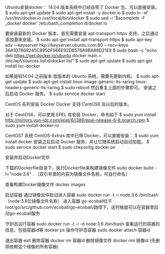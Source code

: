 
Ubuntu安装docker：
14.04 版本系统中已经自带了 Docker 包，可以直接安装。
$ sudo apt-get update
$ sudo apt-get install -y docker.io
$ sudo ln -sf /usr/bin/docker.io /usr/local/bin/docker
$ sudo sed -i '$acomplete -F _docker docker' /etc/bash_completion.d/docker.io

要安装最新的 Docker 版本，首先需要安装 apt-transport-https 支持，之后通过添加源来安装。
$ sudo apt-get install apt-transport-https
$ sudo apt-key adv --keyserver hkp://keyserver.ubuntu.com:80 --recv-keys 36A1D7869245C8950F966E92D8576A8BA88D21E9
$ sudo bash -c "echo deb https://get.docker.io/ubuntu docker main > /etc/apt/sources.list.d/docker.list"
$ sudo apt-get update
$ sudo apt-get install lxc-docker


如果是较14.04 之前版本
低版本的 Ubuntu 系统，需要先更新内核。
$ sudo apt-get update
$ sudo apt-get install linux-image-generic-lts-raring linux-headers-generic-lts-raring
$ sudo reboot
然后重复上面的步骤即可。
安装之后启动 Docker 服务。
$ sudo service docker start

CentOS 系列安装 Docker
Docker 支持 CentOS6 及以后的版本。

对于 CentOS6，可以使用 EPEL 库安装 Docker，命令如下
$ sudo yum install http://mirrors.yun-idc.com/epel/6/i386/epel-release-6-8.noarch.rpm
$ sudo yum install docker-io

CentOS7 系统 CentOS-Extras 库中已带 Docker，可以直接安装：
$ sudo yum install docker
安装之后启动 Docker 服务，并让它随系统启动自动加载。
$ sudo service docker start
$ sudo chkconfig docker on

安装并启动Docker完毕

下载的Dockerfile目录下，执行Dockerfile来构建镜像文件
sudo docker build -t="node:3.6" . （双引号里的内容为镜像文件名称，可自行命名）

查看构建Docker镜像文件
docker images

启动容器
通过镜像文件启动进入容器
sudo docker run -t -i node:3.6 /bin/bash  （node:3.6位镜像文件名称）
进入容器
go-ecoball位于root/go/src/github.com/ecoball/go-ecoball/路径下，这时候就可以在容器里启动go-ecoball服务

守护态运行容器
sudo docker run -t -i -d node:3.6 /bin/bash
查看运行的容器的信息，包括容器id等
docker ps
操作守护态容器
sudo docker attach 容器id

退出容器
exit
删除容器
docker rm 容器id
删除镜像文件
docker rmi 镜像id (先删除依赖这个镜像的所有容器)
